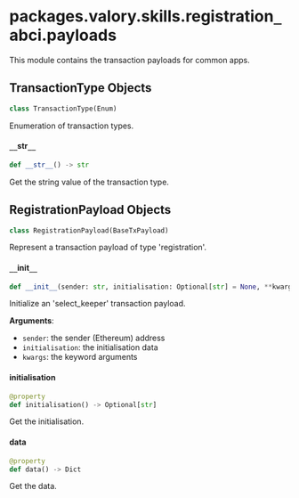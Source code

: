 <a id="packages.valory.skills.registration_abci.payloads"></a>

# packages.valory.skills.registration`_`abci.payloads

This module contains the transaction payloads for common apps.

<a id="packages.valory.skills.registration_abci.payloads.TransactionType"></a>

## TransactionType Objects

```python
class TransactionType(Enum)
```

Enumeration of transaction types.

<a id="packages.valory.skills.registration_abci.payloads.TransactionType.__str__"></a>

#### `__`str`__`

```python
def __str__() -> str
```

Get the string value of the transaction type.

<a id="packages.valory.skills.registration_abci.payloads.RegistrationPayload"></a>

## RegistrationPayload Objects

```python
class RegistrationPayload(BaseTxPayload)
```

Represent a transaction payload of type 'registration'.

<a id="packages.valory.skills.registration_abci.payloads.RegistrationPayload.__init__"></a>

#### `__`init`__`

```python
def __init__(sender: str, initialisation: Optional[str] = None, **kwargs: Any) -> None
```

Initialize an 'select_keeper' transaction payload.

**Arguments**:

- `sender`: the sender (Ethereum) address
- `initialisation`: the initialisation data
- `kwargs`: the keyword arguments

<a id="packages.valory.skills.registration_abci.payloads.RegistrationPayload.initialisation"></a>

#### initialisation

```python
@property
def initialisation() -> Optional[str]
```

Get the initialisation.

<a id="packages.valory.skills.registration_abci.payloads.RegistrationPayload.data"></a>

#### data

```python
@property
def data() -> Dict
```

Get the data.

